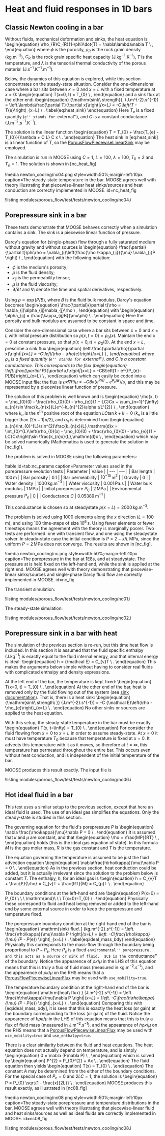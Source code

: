 # Heat and fluid responses in 1D bars

## Classic Newton cooling in a bar

Without fluids, mechanical deformation and sinks, the heat equation is
\begin{equation}
\rho_{R}C_{R}(1-\phi)\dot{T} = \nabla\lambda\nabla T \ ,
\end{equation}
where $\phi$ is the porosity, $\rho_{R}$ is the rock grain density
(kg.m$^{-3}$), $C_{R}$ is the rock grain specific heat capacity
(J.kg$^{-1}$.K$^{-1}$), $T$ is the temperature, and $\lambda$ is the
tensorial thermal conductivity of the porous material
(J.s$^{-1}$.K$^{-1}$.m$^{-1}$).

Below, the dynamics of this equation is explored,
while this section concentrates on the steady-state situation.
Consider the one-dimensional case where a bar sits between $x=0$ and
$x=L$ with a fixed temperature at $x=0$:
\begin{equation}
T(x=0, t) = T_{0} \ ,
\end{equation}
and a sink flux at the other end:
\begin{equation}
{\mathrm{sink\ strength}}\, (J.m^{-2}.s^{-1}) = \left.\lambda\frac{\partial
  T}{\partial x}\right|_{x=L} = -C\left(T - T_{e}\right)_{x=L} \ .
\label{eq:heat_sink}
\end{equation}
Here $T_{e}$ is a fixed quantity (``e'' stands for ``external''), and
$C$ is a constant conductance (J.m$^{-2}$.s$^{-1}$.K$^{-1}$).

The solution is the linear function
\begin{equation}
T = T_{0} + \frac{T_{e} - T_{0}}{\lambda + C L} C x \ .
\end{equation}
The heat sink in [eq:heat_sink] is a linear function of
$T$, so the [PorousFlowPiecewiseLinearSink](sinks.md) may be employed.

The simulation is run in MOOSE using $C=1$, $L=100$, $\lambda=100$,
$T_{0}=2$ and $T_{e}=1$.  The solution is shown in [nc_heat_fig]

!media newton_cooling/nc04.png style=width:50%;margin-left:10px caption=The steady-state temperature in the bar.  MOOSE agrees well with theory illustrating that piecewise-linear heat sinks/sources and heat conduction are correctly implemented in MOOSE. id=nc_heat_fig

!listing modules/porous_flow/test/tests/newton_cooling/nc04.i


## Porepressure sink in a bar

These tests demonstrate that MOOSE behaves correctly when a simulation
contains a sink.  The sink is a piecewise linear function of pressure.

Darcy's equation for (single-phase) flow through a fully saturated medium without
gravity and without sources is
\begin{equation}
\frac{\partial}{\partial t}\phi\rho = \nabla_{i}\left(\frac{\rho
  \kappa_{ij}}{\mu} \nabla_{j}P \right) \ ,
\end{equation}
with the following notation:

- $\phi$ is the medium's porosity;
- $\rho$ is the fluid density;
- $\kappa_{ij}$ is the permeability tensor;
- $\mu$ is the fluid viscosity;
- $\partial/\partial t$ and $\nabla_{i}$ denote the time and spatial derivatives, respectively.

Using $\rho \propto
\exp(P/B)$, where $B$ is the fluid bulk modulus, Darcy's equation
becomes
\begin{equation}
\frac{\partial}{\partial t}\rho = \nabla_{i}\alpha_{ij}\nabla_{j}\rho \ ,
\end{equation}
with
\begin{equation}
\alpha_{ij} = \frac{\kappa_{ij}B}{\mu\phi} \ .
\end{equation}
Here the porosity and bulk modulus are assumed to be constant in space
and time.

Consider the one-dimensional case where a bar sits between $x=0$ and
$x=L$ with initial pressure distribution so $\rho(x,t=0) = \rho_{0}(x)$.
Maintain the end $x=0$ at constant pressure, so that $\rho(x=0, t) =
\rho_{0}(0)$.  At the end $x=L$, prescribe a sink flux
\begin{equation}
\left.\frac{\partial\rho}{\partial x}\right|_{x=L} = -C\left(\rho -
\rho_{e}\right)_{x=L} \ ,
\end{equation}
where $\rho_{e}$ is a fixed quantity (``e'' stands for ``external''),
and $C$ is a constant conductance.  This corresponds to the flux
\begin{equation}
\left.\frac{\partial P}{\partial x}\right|_{x=L} = -CB\left(1 -
e^{(P_{e}-P)/B}\right)_{x=L} \ ,
\end{equation}
which can easily be coded into a MOOSE input file: the flux is
$\rho\kappa\nabla P/\mu = -CB\kappa(e^{P/B} - e^{P_{e}/B})/\mu$, and
this may be represented by a piecewise linear function of pressure.

The solution of this problem is well known and is
\begin{equation}
\rho(x, t) = \rho_{0}(0) - \frac{\rho_{0}(0) - \rho_{e}}{1 + LC}Cx +
\sum_{n=1}^{\infty} a_{n}\sin \frac{k_{n}x}{L}e^{-k_{n}^{2}\alpha
  t/L^{2}} \ ,
\end{equation}
where $k_{n}$ is the $n^{\mathrm{th}}$ positive root of the equation
$LC\tan k + k=0$  ($k_{n}$ is a little bigger than
$(2n-1)\pi/2$), and $a_{n}$ is determined from
\begin{equation}
a_{n}\int_{0}^{L}\sin^{2}\frac{k_{n}x}{L}\,\mathrm{d}x =
\int_{0}^{L}\left(\rho_{0}(x) - \rho_{0}(0) + \frac{\rho_{0}(0) -
  \rho_{e}}{1 + LC}Cx\right)\sin \frac{k_{n}x}{L}\,\mathrm{d}x \ ,
\end{equation}
which may be solved numerically (Mathematica is used to generate
the solution in [nc_fig]).

The problem is solved in MOOSE using the following parameters:

!table id=tab:nc_params caption=Parameter values used in the porepressure evolution tests
| Parameter | Value |
| --- | --- |
| Bar length | $100\,$m  |
| Bar porosity | 0.1 |
| Bar permeability | $10^{-15}\,$m$^{2}$ |
| Gravity | 0 |
| Water density | 1000$\,$kg.m$^{-3}$ |
| Water viscosity | 0.001$\,$Pa.s |
| Water bulk modulus | 1$\,$MPa |
| Initial porepressure $P_{0}$ | 2$\,$MPa |
| Environmental pressure $P_{e}$ | 0 |
| Conductance $C$ | 0.05389$\,$m$^{-1}$ |

This conductance is chosen so at steadystate $\rho(x=L)=2000\,$kg.m$^{-3}$.

The problem is solved using 1000 elements along the $x$ direction
($L=100\,$m), and using 100 time-steps of size $10^6\,$s.  Using fewer
elements or fewer timesteps means the agreement with the theory is
marginally poorer.  Two tests are performed: one with transient flow,
and one using the steadystate solver.  In steady-state case the initial
condition is $P=2-x/L\,$MPa, since the uniform $P=2\,$MPa does not
converge.  The results are shown in [nc_fig].

!media newton_cooling/nc.png style=width:50%;margin-left:10px caption=The porepressure in the bar at 1E8s, and at steadystate.  The pressure at is held fixed on the left-hand end, while the sink is applied at the right end.  MOOSE agrees well with theory demonstrating that piecewise-linear sinks/sources and single-phase Darcy fluid flow are correctly implemented in MOOSE. id=nc_fig

The transient simulation:

!listing modules/porous_flow/test/tests/newton_cooling/nc01.i

The steady-state simulation:

!listing modules/porous_flow/test/tests/newton_cooling/nc02.i


## Porepressure sink in a bar with heat

The simulation of the previous section is re-run, but this time
heat flow is included.  In this section it is assumed that the fluid
specific enthalpy (J.kg$^{-1}$) is exactly equal to the fluid internal
energy, and that internal energy is ideal:
\begin{equation}
h = {\mathcal E} = C_{v}T \ .
\end{equation}
This makes the arguments below simple without having to consider real
fluids with complicated enthalpy and density expressions.

At the left end of the bar, the temperature is kept fixed:
\begin{equation}
T(x=0, t) = T_{0} \ .
\end{equation}
At the other end of the bar, heat is removed only by the fluid flowing
out of the system (see [sink documentation](sinks.md)).  That is, there is a heat sink:
\begin{equation}
{\mathrm{sink\ strength\ }} (J.m^{-2}.s^{-1}) = -C {\mathcal E}\left(\rho -
\rho_{e}\right)_{x=L} \ .
\end{equation}
No other sinks or sources are applied to the heat equation.

With this setup, the steady-state temperature in the bar must be
exactly
\begin{equation}
T(x, t=\infty) = T_{0} \ .
\end{equation}
For consider the fluid flowing from $x=0$ to $x=L$ in order to assume
steady-state.  At $x=0$ it must have temperature $T_{0}$ because that
temperature is fixed at $x=0$.  It advects this temperature with it as
it moves, so therefore at $t=\infty$, this temperature has permeated
throughout the entire bar.  This occurs even without heat conduction,
and is independent of the initial temperature of the bar.

MOOSE produces this result exactly.  The input file is

!listing modules/porous_flow/test/tests/newton_cooling/nc06.i



## Hot ideal fluid in a bar

This test uses a similar setup to the previous section, except
that here an ideal fluid is used.  The use of an ideal gas simplifies
the equations.  Only the steady-state is studied in this section.

The governing equation for the fluid's porepressure $P$ is
\begin{equation}
\nabla \frac{\rho\kappa}{\mu}\nabla P = 0 \ .
\end{equation}
It is assumed that $\kappa$ and $\mu$ are constant, and that
\begin{equation}
\rho = \frac{MP}{RT} \ ,
\end{equation}
holds (this is the ideal gas equation of state).  In this formula $M$
is the gas molar mass, $R$ is the gas constant and $T$ is the
temperature.

The equation governing the temperature is assumed to be just the fluid
advection equation
\begin{equation}
\nabla\frac{h\rho\kappa}{\mu}\nabla P = 0 \ .
\end{equation}
As in the previous section, heat conduction could be added, but
it is actually irrelevant since the solution to the problem below is
constant $T$.  The enthalpy, $h$, for an ideal gas is
\begin{equation}
h = C_{v}T + \frac{P}{\rho} = C_{v}T + \frac{RT}{M} = C_{p}T \ .
\end{equation}

The boundary conditions at the left-hand end are
\begin{equation}
P(x=0) = P_{0} \ \ \ \mathrm{and}\ \ \ T(x=0)=T_{0} \ .
\end{equation}
Physically these correspond to fluid and heat being removed or added
to the left-hand end by some external source in order to keep the
porepressure and temperature fixed.

The porepressure boundary condition
at the right-hand end of the bar is
\begin{equation}
\mathrm{sink\ flux\ } (kg.m^{-2}.s^{-1}) =
\left. \frac{\rho\kappa}{\mu}\nabla P \right|_{x=L} =
\left. -C\frac{\rho\kappa}{\mu} (P - P_{e}) \right|_{x=L} \ .
\label{eq:ideal_mass_bdy}
\end{equation}
Physically this corresponds to the mass-flow through the boundary
being proportional to $P-P_{e}$.  Here $P_{e}$ is a fixed
``environmental'' porepressure, and this acts as a source or sink of
fluid.  $C$ is the ``conductance'' of the boundary.  Notice the
appearence of $\rho \kappa/\mu$ in the LHS of this equation means that
this is truly a flux of fluid mass (measured in kg.m$^{-2}$.s$^{-1}$),
and the appearence of $\rho\kappa/\mu$ on the RHS means that a [PorousFlowPiecewiseLinearFlux](sinks.md) may be used with `use_mobility=true`.

The temperature boundary condition
at the right-hand end of the bar is
\begin{equation}
\mathrm{heat\ flux\ } (J.m^{-2}.s^{-1}) =
\left. \frac{h\rho\kappa}{\mu}\nabla P \right|_{x=L} =
\left. -C\frac{h\rho\kappa}{\mu} (P - P_{e}) \right|_{x=L} \ .
\end{equation}
Comparing this with [eq:ideal_mass_bdy], it is seen that
this is exactly the heat loss (or gain) at the boundary corresponding
to the loss (or gain) of the fluid.  Notice the appearence of $h\rho
\kappa/\mu$ in the LHS of this equation means that this is truly a
flux of fluid mass (measured in J.m$^{-2}$.s$^{-1}$), and the
appearence of $h\rho\kappa/\mu$ on the RHS means that a [PorousFlowPiecewiseLinearFlux](sinks.md) may be used with `use_mobility=true` and `use_enthalpy=true`.

There is a clear similarity between the fluid and heat equations.  The
heat equation does not actually depend on temperature, and is simply
\begin{equation}
0 = \nabla (P\nabla P) \ ,
\end{equation}
which is solved by
\begin{equation}
P^{2} = P_{0}^{2} + Ax \ .
\end{equation}
The fluid equation then yields
\begin{equation}
T(x) = T_{0} \ .
\end{equation}
The constant $A$ may be determined from the either of the boundary
conditions.  For the special case of $P_{e}=0$ and $2LC=1$, the
solution is
\begin{equation}
P = P_{0} \sqrt{1 - \frac{x}{2L}} \ .
\end{equation}
MOOSE produces this result exactly, as illustrated in [nc08_fig]

!media newton_cooling/nc08.png style=width:50%;margin-left:10px caption=The steady-state porepressure and temperature distributions in the bar.  MOOSE agrees well with theory illustrating that piecewise-linear fluid and heat sinks/sources as well as ideal fluids are correctly implemented in MOOSE. id=nc08_fig

!listing modules/porous_flow/test/tests/newton_cooling/nc08.i




